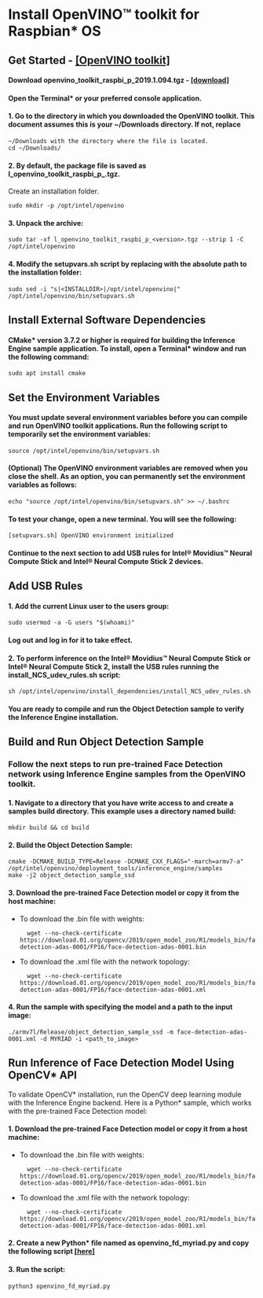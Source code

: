 # Install OpenVINO™ toolkit for Raspbian* OS 
## Get Started - [[OpenVINO toolkit]](https://docs.openvinotoolkit.org/latest/_docs_install_guides_installing_openvino_raspbian.html#install-package)

#### Download openvino_toolkit_raspbi_p_2019.1.094.tgz - [[download]](https://download.01.org/opencv/2019/openvinotoolkit/)

#### Open the Terminal* or your preferred console application.

#### 1. Go to the directory in which you downloaded the OpenVINO toolkit. This document assumes this is your ~/Downloads directory. If not, replace 
    
    ~/Downloads with the directory where the file is located.
    cd ~/Downloads/

#### 2. By default, the package file is saved as l_openvino_toolkit_raspbi_p_<version>.tgz.
Create an installation folder.
    
    sudo mkdir -p /opt/intel/openvino
  
#### 3. Unpack the archive: 
    
    sudo tar -xf l_openvino_toolkit_raspbi_p_<version>.tgz --strip 1 -C /opt/intel/openvino
    
#### 4. Modify the setupvars.sh script by replacing <INSTALLDIR> with the absolute path to the installation folder:
    
    sudo sed -i "s|<INSTALLDIR>|/opt/intel/openvino|" /opt/intel/openvino/bin/setupvars.sh

## Install External Software Dependencies
#### CMake* version 3.7.2 or higher is required for building the Inference Engine sample application. To install, open a Terminal* window and run the following command: 
    
    sudo apt install cmake
    
## Set the Environment Variables

#### You must update several environment variables before you can compile and run OpenVINO toolkit applications. Run the following script to temporarily set the environment variables:

    source /opt/intel/openvino/bin/setupvars.sh

#### (Optional) The OpenVINO environment variables are removed when you close the shell. As an option, you can permanently set the environment variables as follows:

    echo "source /opt/intel/openvino/bin/setupvars.sh" >> ~/.bashrc

#### To test your change, open a new terminal. You will see the following:

    [setupvars.sh] OpenVINO environment initialized

#### Continue to the next section to add USB rules for Intel® Movidius™ Neural Compute Stick and Intel® Neural Compute Stick 2 devices.

## Add USB Rules
#### 1. Add the current Linux user to the users group:
    
    sudo usermod -a -G users "$(whoami)"

#### Log out and log in for it to take effect.
    
#### 2. To perform inference on the Intel® Movidius™ Neural Compute Stick or Intel® Neural Compute Stick 2, install the USB rules running the install_NCS_udev_rules.sh script:
    
    sh /opt/intel/openvino/install_dependencies/install_NCS_udev_rules.sh

#### You are ready to compile and run the Object Detection sample to verify the Inference Engine installation.

## Build and Run Object Detection Sample

### Follow the next steps to run pre-trained Face Detection network using Inference Engine samples from the OpenVINO toolkit.
#### 1. Navigate to a directory that you have write access to and create a samples build directory. This example uses a directory named build:
    
    mkdir build && cd build

#### 2. Build the Object Detection Sample:
    cmake -DCMAKE_BUILD_TYPE=Release -DCMAKE_CXX_FLAGS="-march=armv7-a" /opt/intel/openvino/deployment_tools/inference_engine/samples
    make -j2 object_detection_sample_ssd
    
#### 3. Download the pre-trained Face Detection model or copy it from the host machine:

* To download the .bin file with weights:
        
        wget --no-check-certificate https://download.01.org/opencv/2019/open_model_zoo/R1/models_bin/face-detection-adas-0001/FP16/face-detection-adas-0001.bin
    
* To download the .xml file with the network topology:
    
        wget --no-check-certificate https://download.01.org/opencv/2019/open_model_zoo/R1/models_bin/face-detection-adas-0001/FP16/face-detection-adas-0001.xml
        
#### 4. Run the sample with specifying the model and a path to the input image:

    ./armv7l/Release/object_detection_sample_ssd -m face-detection-adas-0001.xml -d MYRIAD -i <path_to_image>

## Run Inference of Face Detection Model Using OpenCV* API

To validate OpenCV* installation, run the OpenCV deep learning module with the Inference Engine backend. Here is a Python* sample, which works with the pre-trained Face Detection model:

#### 1. Download the pre-trained Face Detection model or copy it from a host machine:
* To download the .bin file with weights:
        
        wget --no-check-certificate https://download.01.org/opencv/2019/open_model_zoo/R1/models_bin/face-detection-adas-0001/FP16/face-detection-adas-0001.bin
 
* To download the .xml file with the network topology:
        
        wget --no-check-certificate https://download.01.org/opencv/2019/open_model_zoo/R1/models_bin/face-detection-adas-0001/FP16/face-detection-adas-0001.xml
    
#### 2. Create a new Python* file named as openvino_fd_myriad.py and copy the following script [[here]](https://github.com/yehengchen/NCS2-OpenVINO/blob/master/openvino_fd_myriad.py)

#### 3. Run the script:

    python3 openvino_fd_myriad.py
    
 

